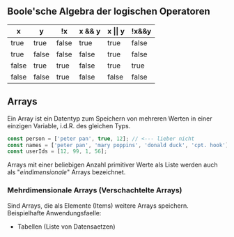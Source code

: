 ## Boole'sche Algebra der logischen Operatoren
| x | y |  !x  | x && y | x \|\| y |   !x&&y     |
|---|---|--------|----------|-------------|----------|
| true  | true  | false |  true     |     true     | false |
| true  | false  | false |   false    |    true      | false |
| false  | true  | true |  false    |    true      | true |
|  false | false  | true |  false    |     false     | false |


## Arrays
Ein Array ist ein Datentyp zum Speichern von mehreren Werten in einer einzigen Variable, i.d.R. des gleichen Typs.
```js
const person = ['peter pan', true, 12]; // <--- lieber nicht
const names = ['peter pan', 'mary poppins', 'donald duck', 'cpt. hook'];
const userIds = [12, 99, 1, 56];
```
Arrays mit einer beliebigen Anzahl primitiver Werte als Liste werden auch als "_eindimensionale_" Arrays bezeichnet.

### Mehrdimensionale Arrays (Verschachtelte Arrays)
Sind Arrays, die als Elemente (Items) weitere Arrays speichern.
Beispielhafte Anwendungsfaelle:
- Tabellen (Liste von Datensaetzen)

